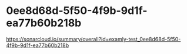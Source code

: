 # 0ee8d68d-5f50-4f9b-9d1f-ea77b60b218b
https://sonarcloud.io/summary/overall?id=examly-test_0ee8d68d-5f50-4f9b-9d1f-ea77b60b218b

